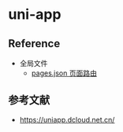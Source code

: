 # uni-app

## Reference

- 全局文件
  - [pages.json 页面路由](./Reference/Collocation/Pages.md)

## 参考文献

- https://uniapp.dcloud.net.cn/